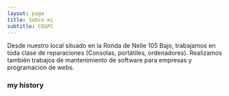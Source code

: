 ```yaml
---
layout: page
title: Sobre mi
subtitle: CD&PC
---
```


Desde nuestro local situado en la Ronda de Nelle 105 Bajo, trabajamos en toda clase de reparaciones (Consolas, portátiles, ordenadores).
Realizamos también trabajos de mantenimiento de software para empresas y programación de webs.

### my history

